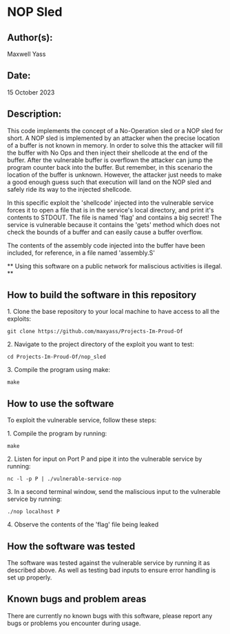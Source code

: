 # NOP Sled

## Author(s):

Maxwell Yass

## Date:

15 October 2023

## Description:

This code implements the concept of a No-Operation sled or a NOP sled for short. A NOP sled is implemented by an attacker when the precise location of a buffer is not known in memory. In order to solve this the attacker will fill the buffer with No Ops and then inject their shellcode at the end of the buffer. After the vulnerable buffer is overflown the attacker can jump the program counter back into the buffer. But remember, in this scenario the location of the buffer is unknown. However, the attacker just needs to make a good enough guess such that execution will land on the NOP sled and safely ride its way to the injected shellcode.

In this specific exploit the 'shellcode' injected into the vulnerable service forces it to open a file that is in the service's local directory, and print it's contents to STDOUT. The file is named 'flag' and contains a big secret! The service is vulnerable because it contains the 'gets' method which does not check the bounds of a buffer and can easily cause a buffer overflow. 

The contents of the assembly code injected into the buffer have been included, for reference, in a file named 'assembly.S'

** Using this software on a public network for maliscious activities is illegal. **

## How to build the software in this repository

1\. Clone the base repository to your local machine to have access to all the exploits:
	
	git clone https://github.com/maxyass/Projects-Im-Proud-Of

2\. Navigate to the project directory of the exploit you want to test:
	
	cd Projects-Im-Proud-Of/nop_sled

3\. Compile the program using make:
	
	make

## How to use the software

To exploit the vulnerable service, follow these steps:

1\. Compile the program by running:

	make

2\. Listen for input on Port P and pipe it into the vulnerable service by running:

	nc -l -p P | ./vulnerable-service-nop


3\. In a second terminal window, send the maliscious input to the vulnerable service by running:

	./nop localhost P

4\. Observe the contents of the 'flag' file being leaked


## How the software was tested

The software was tested against the vulnerable service by running it as described above. As well as testing bad inputs to ensure error handling is set up properly. 

## Known bugs and problem areas

There are currently no known bugs with this software, please report any bugs or problems you encounter during usage.
